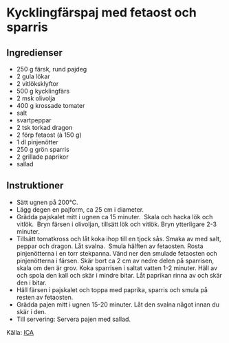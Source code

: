 # Kycklingfärspaj med fetaost och sparris

## Ingredienser

* 250 g färsk, rund pajdeg
* 2 gula lökar
* 2 vitlöksklyftor
* 500 g kycklingfärs
* 2 msk olivolja
* 400 g krossade tomater
* salt
* svartpeppar
* 2 tsk torkad dragon
* 2 förp fetaost (à 150 g)
* 1 dl pinjenötter
* 250 g grön sparris
* 2 grillade paprikor
* sallad

## Instruktioner

* Sätt ugnen på 200°C.
* Lägg degen en pajform, ca 25 cm i diameter.
* Grädda pajskalet mitt i ugnen ca 15 minuter.  Skala och hacka lök och vitlök.  Bryn färsen i olivoljan, tillsätt lök och vitlök. Bryn ytterligare 2-3 minuter.
* Tillsätt tomatkross och låt koka ihop till en tjock sås. Smaka av med salt, peppar och dragon. Låt svalna.  Smula hälften av fetaosten. Rosta pinjenötterna i en torr stekpanna. Vänd ner den smulade fetaosten och pinjenötterna i färsen. Skär bort ca 2 cm av nedre delen på sparrisen, skala om den är grov. Koka sparrisen i saltat vatten 1-2 minuter. Häll av och spola den kall och skär i mindre bitar. Låt paprikan rinna av och skär den i bitar.
* Häll färsen i pajskalet och toppa med paprika, sparris och smula på resten av fetaosten.
* Grädda pajen mitt i ugnen 15-20 minuter. Låt den svalna något innan du skär i den.
* Till servering: Servera pajen med sallad.

 Källa: [ICA](https://www.ica.se/recept/kycklingfarspaj-med-fetaost-och-sparris-723489/)
